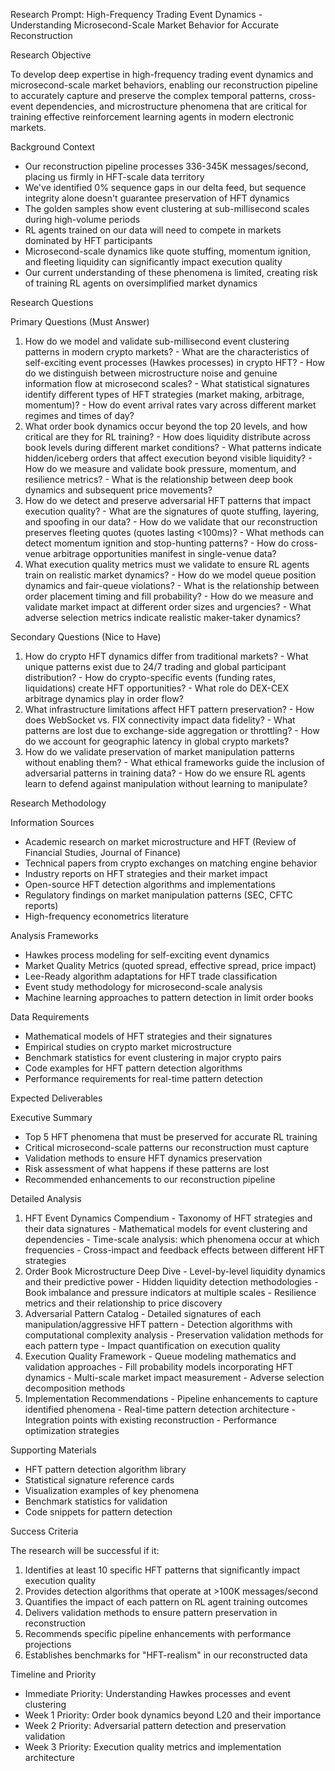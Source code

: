   Research Prompt: High-Frequency Trading Event Dynamics - Understanding Microsecond-Scale Market Behavior for Accurate Reconstruction

  Research Objective

  To develop deep expertise in high-frequency trading event dynamics and microsecond-scale market behaviors, enabling our reconstruction pipeline to accurately capture and preserve
  the complex temporal patterns, cross-event dependencies, and microstructure phenomena that are critical for training effective reinforcement learning agents in modern electronic
  markets.

  Background Context

  - Our reconstruction pipeline processes 336-345K messages/second, placing us firmly in HFT-scale data territory
  - We've identified 0% sequence gaps in our delta feed, but sequence integrity alone doesn't guarantee preservation of HFT dynamics
  - The golden samples show event clustering at sub-millisecond scales during high-volume periods
  - RL agents trained on our data will need to compete in markets dominated by HFT participants
  - Microsecond-scale dynamics like quote stuffing, momentum ignition, and fleeting liquidity can significantly impact execution quality
  - Our current understanding of these phenomena is limited, creating risk of training RL agents on oversimplified market dynamics

  Research Questions

  Primary Questions (Must Answer)

  1. How do we model and validate sub-millisecond event clustering patterns in modern crypto markets?
    - What are the characteristics of self-exciting event processes (Hawkes processes) in crypto HFT?
    - How do we distinguish between microstructure noise and genuine information flow at microsecond scales?
    - What statistical signatures identify different types of HFT strategies (market making, arbitrage, momentum)?
    - How do event arrival rates vary across different market regimes and times of day?
  2. What order book dynamics occur beyond the top 20 levels, and how critical are they for RL training?
    - How does liquidity distribute across book levels during different market conditions?
    - What patterns indicate hidden/iceberg orders that affect execution beyond visible liquidity?
    - How do we measure and validate book pressure, momentum, and resilience metrics?
    - What is the relationship between deep book dynamics and subsequent price movements?
  3. How do we detect and preserve adversarial HFT patterns that impact execution quality?
    - What are the signatures of quote stuffing, layering, and spoofing in our data?
    - How do we validate that our reconstruction preserves fleeting quotes (quotes lasting <100ms)?
    - What methods can detect momentum ignition and stop-hunting patterns?
    - How do cross-venue arbitrage opportunities manifest in single-venue data?
  4. What execution quality metrics must we validate to ensure RL agents train on realistic market dynamics?
    - How do we model queue position dynamics and fair-queue violations?
    - What is the relationship between order placement timing and fill probability?
    - How do we measure and validate market impact at different order sizes and urgencies?
    - What adverse selection metrics indicate realistic maker-taker dynamics?

  Secondary Questions (Nice to Have)

  1. How do crypto HFT dynamics differ from traditional markets?
    - What unique patterns exist due to 24/7 trading and global participant distribution?
    - How do crypto-specific events (funding rates, liquidations) create HFT opportunities?
    - What role do DEX-CEX arbitrage dynamics play in order flow?
  2. What infrastructure limitations affect HFT pattern preservation?
    - How does WebSocket vs. FIX connectivity impact data fidelity?
    - What patterns are lost due to exchange-side aggregation or throttling?
    - How do we account for geographic latency in global crypto markets?
  3. How do we validate preservation of market manipulation patterns without enabling them?
    - What ethical frameworks guide the inclusion of adversarial patterns in training data?
    - How do we ensure RL agents learn to defend against manipulation without learning to manipulate?

  Research Methodology

  Information Sources

  - Academic research on market microstructure and HFT (Review of Financial Studies, Journal of Finance)
  - Technical papers from crypto exchanges on matching engine behavior
  - Industry reports on HFT strategies and their market impact
  - Open-source HFT detection algorithms and implementations
  - Regulatory findings on market manipulation patterns (SEC, CFTC reports)
  - High-frequency econometrics literature

  Analysis Frameworks

  - Hawkes process modeling for self-exciting event dynamics
  - Market Quality Metrics (quoted spread, effective spread, price impact)
  - Lee-Ready algorithm adaptations for HFT trade classification
  - Event study methodology for microsecond-scale analysis
  - Machine learning approaches to pattern detection in limit order books

  Data Requirements

  - Mathematical models of HFT strategies and their signatures
  - Empirical studies on crypto market microstructure
  - Benchmark statistics for event clustering in major crypto pairs
  - Code examples for HFT pattern detection algorithms
  - Performance requirements for real-time pattern detection

  Expected Deliverables

  Executive Summary

  - Top 5 HFT phenomena that must be preserved for accurate RL training
  - Critical microsecond-scale patterns our reconstruction must capture
  - Validation methods to ensure HFT dynamics preservation
  - Risk assessment of what happens if these patterns are lost
  - Recommended enhancements to our reconstruction pipeline

  Detailed Analysis

  1. HFT Event Dynamics Compendium
    - Taxonomy of HFT strategies and their data signatures
    - Mathematical models for event clustering and dependencies
    - Time-scale analysis: which phenomena occur at which frequencies
    - Cross-impact and feedback effects between different HFT strategies
  2. Order Book Microstructure Deep Dive
    - Level-by-level liquidity dynamics and their predictive power
    - Hidden liquidity detection methodologies
    - Book imbalance and pressure indicators at multiple scales
    - Resilience metrics and their relationship to price discovery
  3. Adversarial Pattern Catalog
    - Detailed signatures of each manipulation/aggressive HFT pattern
    - Detection algorithms with computational complexity analysis
    - Preservation validation methods for each pattern type
    - Impact quantification on execution quality
  4. Execution Quality Framework
    - Queue modeling mathematics and validation approaches
    - Fill probability models incorporating HFT dynamics
    - Multi-scale market impact measurement
    - Adverse selection decomposition methods
  5. Implementation Recommendations
    - Pipeline enhancements to capture identified phenomena
    - Real-time pattern detection architecture
    - Integration points with existing reconstruction
    - Performance optimization strategies

  Supporting Materials

  - HFT pattern detection algorithm library
  - Statistical signature reference cards
  - Visualization examples of key phenomena
  - Benchmark statistics for validation
  - Code snippets for pattern detection

  Success Criteria

  The research will be successful if it:
  1. Identifies at least 10 specific HFT patterns that significantly impact execution quality
  2. Provides detection algorithms that operate at >100K messages/second
  3. Quantifies the impact of each pattern on RL agent training outcomes
  4. Delivers validation methods to ensure pattern preservation in reconstruction
  5. Recommends specific pipeline enhancements with performance projections
  6. Establishes benchmarks for "HFT-realism" in our reconstructed data

  Timeline and Priority

  - Immediate Priority: Understanding Hawkes processes and event clustering
  - Week 1 Priority: Order book dynamics beyond L20 and their importance
  - Week 2 Priority: Adversarial pattern detection and preservation validation
  - Week 3 Priority: Execution quality metrics and implementation architecture